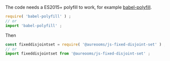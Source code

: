 The code needs a ES2015+ polyfill to work, for example
[babel-polyfill](https://babeljs.io/docs/usage/polyfill).
```js
require( 'babel-polyfill' ) ;
// or
import 'babel-polyfill' ;
```

Then
```js
const fixeddisjointset = require( '@aureooms/js-fixed-disjoint-set' ) ;
// or
import fixeddisjointset from '@aureooms/js-fixed-disjoint-set' ;
```
